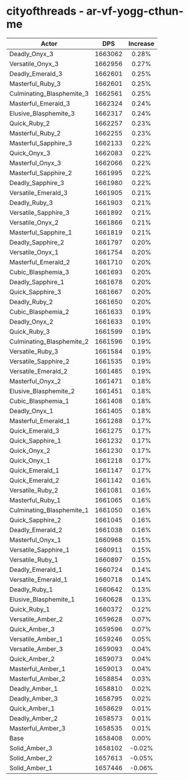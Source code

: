 # cityofthreads - ar-vf-yogg-cthun-me
| Actor | DPS | Increase |
|---|:---:|:---:|
|Deadly_Onyx_3|1663062|0.28%|
|Versatile_Onyx_3|1662956|0.27%|
|Deadly_Emerald_3|1662601|0.25%|
|Masterful_Ruby_3|1662601|0.25%|
|Culminating_Blasphemite_3|1662561|0.25%|
|Masterful_Emerald_3|1662324|0.24%|
|Elusive_Blasphemite_3|1662317|0.24%|
|Quick_Ruby_2|1662257|0.23%|
|Masterful_Ruby_2|1662255|0.23%|
|Masterful_Sapphire_3|1662133|0.22%|
|Quick_Onyx_3|1662083|0.22%|
|Masterful_Onyx_3|1662066|0.22%|
|Masterful_Sapphire_2|1661995|0.22%|
|Deadly_Sapphire_3|1661980|0.22%|
|Versatile_Emerald_3|1661905|0.21%|
|Deadly_Ruby_3|1661903|0.21%|
|Versatile_Sapphire_3|1661892|0.21%|
|Versatile_Onyx_2|1661866|0.21%|
|Masterful_Sapphire_1|1661819|0.21%|
|Deadly_Sapphire_2|1661797|0.20%|
|Versatile_Onyx_1|1661754|0.20%|
|Masterful_Emerald_2|1661710|0.20%|
|Cubic_Blasphemia_3|1661693|0.20%|
|Deadly_Sapphire_1|1661678|0.20%|
|Quick_Sapphire_3|1661667|0.20%|
|Deadly_Ruby_2|1661650|0.20%|
|Cubic_Blasphemia_2|1661633|0.19%|
|Deadly_Onyx_2|1661633|0.19%|
|Quick_Ruby_3|1661599|0.19%|
|Culminating_Blasphemite_2|1661596|0.19%|
|Versatile_Ruby_3|1661584|0.19%|
|Versatile_Sapphire_2|1661535|0.19%|
|Versatile_Emerald_2|1661485|0.19%|
|Masterful_Onyx_2|1661471|0.18%|
|Elusive_Blasphemite_2|1661451|0.18%|
|Cubic_Blasphemia_1|1661408|0.18%|
|Deadly_Onyx_1|1661405|0.18%|
|Masterful_Emerald_1|1661288|0.17%|
|Quick_Emerald_3|1661275|0.17%|
|Quick_Sapphire_1|1661232|0.17%|
|Quick_Onyx_2|1661230|0.17%|
|Quick_Onyx_1|1661218|0.17%|
|Quick_Emerald_1|1661147|0.17%|
|Quick_Emerald_2|1661142|0.16%|
|Versatile_Ruby_2|1661081|0.16%|
|Masterful_Ruby_1|1661065|0.16%|
|Culminating_Blasphemite_1|1661050|0.16%|
|Quick_Sapphire_2|1661045|0.16%|
|Deadly_Emerald_2|1661038|0.16%|
|Masterful_Onyx_1|1660968|0.15%|
|Versatile_Sapphire_1|1660911|0.15%|
|Versatile_Ruby_1|1660897|0.15%|
|Deadly_Emerald_1|1660724|0.14%|
|Versatile_Emerald_1|1660718|0.14%|
|Deadly_Ruby_1|1660642|0.13%|
|Elusive_Blasphemite_1|1660628|0.13%|
|Quick_Ruby_1|1660372|0.12%|
|Versatile_Amber_2|1659628|0.07%|
|Quick_Amber_3|1659596|0.07%|
|Versatile_Amber_1|1659246|0.05%|
|Versatile_Amber_3|1659093|0.04%|
|Quick_Amber_2|1659073|0.04%|
|Masterful_Amber_1|1659013|0.04%|
|Masterful_Amber_2|1658854|0.03%|
|Deadly_Amber_1|1658810|0.02%|
|Deadly_Amber_3|1658795|0.02%|
|Quick_Amber_1|1658629|0.01%|
|Deadly_Amber_2|1658573|0.01%|
|Masterful_Amber_3|1658535|0.01%|
|Base|1658408|0.00%|
|Solid_Amber_3|1658102|-0.02%|
|Solid_Amber_2|1657613|-0.05%|
|Solid_Amber_1|1657446|-0.06%|
